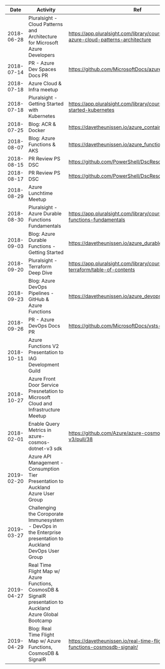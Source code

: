 Date | Activity | Ref
--- | --- | ---
2018-06-28  | Pluralsight - Cloud Patterns and Architecture for Microsoft Azure Developers | https://app.pluralsight.com/library/courses/microsoft-azure-cloud-patterns-architecture
2018-07-14  | PR - Azure Dev Spaces Docs PR | https://github.com/MicrosoftDocs/azure-docs/pull/11723 
2018-07-18  | Azure Cloud & Infra meetup |
2018-07-18  | Pluralsight - Getting Started with Kubernetes | https://app.pluralsight.com/library/courses/getting-started-kubernetes
2018-07-25  | Blog: ACR & Docker | https://davetheunissen.io/azure_container_registry/
2018-08-07  | Blog: Azure Functions & AKS | https://davetheunissen.io/azure_functions_acr_and_k8s/
2018-08-15  | PR Review PS DSC | https://github.com/PowerShell/DscResource.Tests/pull/285 
2018-08-17  | PR Review PS DSC | https://github.com/PowerShell/DscResource.Tests/pull/271
2018-08-29  | Azure Lunchtime Meetup |
2018-08-30  | Pluralsight - Azure Durable Functions Fundamentals | https://app.pluralsight.com/library/courses/azure-durable-functions-fundamentals
2018-09-03  | Blog: Azure Durable Functions - Getting Started | https://davetheunissen.io/azure_durable_functions/
2018-09-20  | Pluralsight - Terraform Deep Dive | https://app.pluralsight.com/library/courses/deep-dive-terraform/table-of-contents
2018-09-23  | Blog: Azure DevOps Pipelines - GitHub & Azure Functions | https://davetheunissen.io/azure_devops_pipelines/
2018-09-26  | PR - Azure DevOps Docs PR | https://github.com/MicrosoftDocs/vsts-docs/pull/1868
2018-10-11  | Azure Functions V2 Presentation to IAG Development Guild
2018-10-27  | Azure Front Door Service Presnetation to Microsoft Cloud and Infrastructure Meetup |   
2018-02-01  | Enable Query Metrics in azure-cosmos-dotnet-v3 sdk | https://github.com/Azure/azure-cosmos-dotnet-v3/pull/38 |
2019-02-20  | Azure API Management - Consumption Tier Presentation to Auckland Azure User Group |
2019-03-27  | Challenging the Coroporate Immunesystem - DevOps in the Enterprise presentation to Auckland DevOps User  Group |
2019-04-27  | Real Time Flight Map w/ Azure Functions, CosmosDB & SignalR presentation to Auckland Azure Global Bootcamp
2019-04-29  | Blog: Real Time Flight Map w/ Azure Functions, CosmosDB & SignalR | https://davetheunissen.io/real-time-flight-map-w-azure-functions-cosmosdb-signalr/
